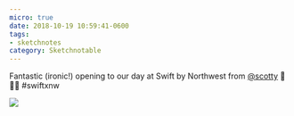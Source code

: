 ```yaml
---
micro: true
date: 2018-10-19 10:59:41-0600
tags:
- sketchnotes
category: Sketchnotable
---
```


Fantastic (ironic!) opening to our day at Swift by Northwest from [@scotty](https://micro.blog/scotty) 📱✍🏼 #swiftxnw

<img src="https://media.bennorris.org/images/sketchnotable/uploads/2018/870b8147ca.jpg" />